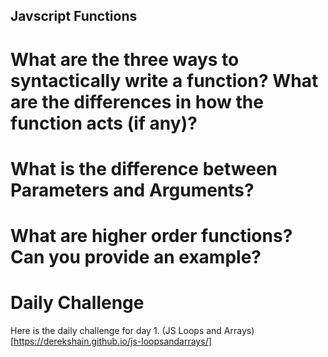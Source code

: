 ## Javscript Functions

# What are the three ways to syntactically write a function? What are the differences in how the function acts (if any)?



# What is the difference between Parameters and Arguments?



# What are higher order functions? Can you provide an example?


# Daily Challenge

Here is the daily challenge for day 1. (JS Loops and Arrays)[https://derekshain.github.io/js-loopsandarrays/]